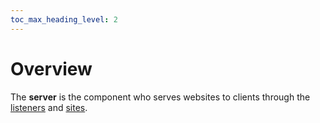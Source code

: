 ```yaml
---
toc_max_heading_level: 2
---
```


# Overview

The **server** is the component who serves websites to clients through the [listeners](/neon/configuration/server/listeners/overview/) and [sites](/neon/configuration/server/sites/overview/).
